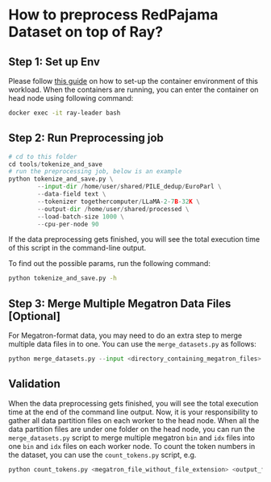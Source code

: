 # How to preprocess RedPajama Dataset on top of Ray?

## Step 1: Set up Env
Please follow [this guide](../workload_in_containers/README.md) on how to set-up the container environment of this workload. When the containers are running, you can enter the container on head node using following command:
```bash  
docker exec -it ray-leader bash 
```

## Step 2: Run Preprocessing job 
```python 
# cd to this folder
cd tools/tokenize_and_save
# run the preprocessing job, below is an example
python tokenize_and_save.py \
        --input-dir /home/user/shared/PILE_dedup/EuroParl \
        --data-field text \
        --tokenizer togethercomputer/LLaMA-2-7B-32K \
        --output-dir /home/user/shared/processed \
        --load-batch-size 1000 \
        --cpu-per-node 90
```
If the data preprocessing gets finished, you will see the total execution time of this script in the command-line output. 

To find out the possible params, run the following command:
```bash
python tokenize_and_save.py -h
```

## Step 3: Merge Multiple Megatron Data Files [Optional]
For Megatron-format data, you may need to do an extra step to merge multiple data files in to one. You can use the `merge_datasets.py` as follows:

```python
python merge_datasets.py --input <directory_containing_megatron_files> --output-prefix <output_file_name_without_file_extensions>
``` 

## Validation
When the data preprocessing gets finished, you will see the total execution time at the end of the command line output. Now, it is your responsibility to gather all data partition files on each worker to the head node. When all the data partition files are under one folder on the head node, you can run the `merge_datasets.py` script to merge multiple megatron `bin` and `idx` files into one `bin` and `idx` files on each worker node. To count the token numbers in the dataset, you can use the `count_tokens.py` script, e.g.
```python
python count_tokens.py <megatron_file_without_file_extension> <output_file_containing_the_token_number_per_row> <tokenizer_name>
```






